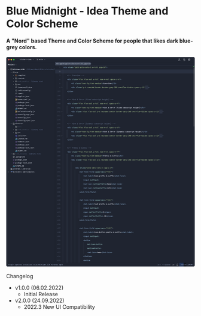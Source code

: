 # Blue Midnight - Idea Theme and Color Scheme

#### A "Nord" based Theme and Color Scheme for people that likes dark blue-grey colors.

![Screenshot of the Blue Midnight Idea Theme and Color Scheme](/images/screenshot.png)

Changelog
- v1.0.0 (06.02.2022) 
  - Initial Release
- v2.0.0 (24.09.2022)
  - 2022.3 New UI Compatibility